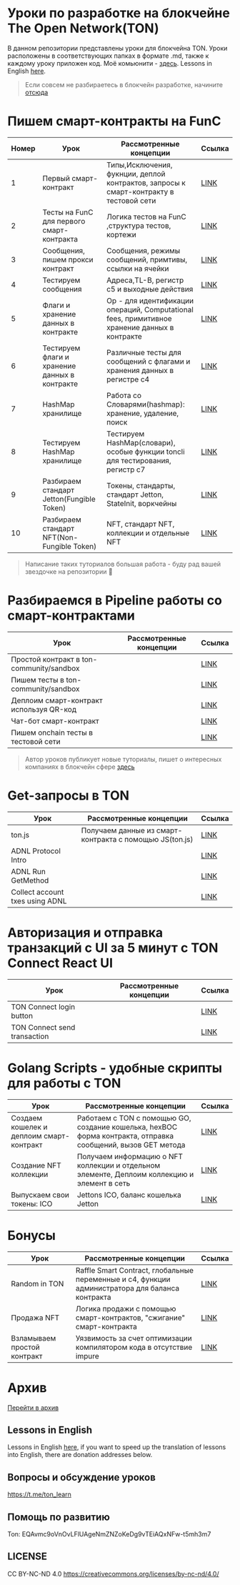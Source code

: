# Уроки по разработке на блокчейне The Open Network(TON)

В данном репозитории представлены уроки для блокчейна TON. Уроки расположены в соответствующих папках в формате .md, также к каждому уроку приложен код. Моё комьюнити - [здесь](https://t.me/ton_learn). Lessons in English [here](https://github.com/romanovichim/TonFunClessons_Eng).

> Если совсем не разбираетесь в блокчейн разработке, начините [отсюда](./intro/intro.md) 

# Пишем смарт-контракты на FunC
| Номер  | Урок | Рассмотренные концепции  | Ссылка | 
| ------------- | ------------- | ------------- | ------------- | 
| 1  | Первый смарт-контракт | Типы,Исключения, фукнции, деплой контрактов, запросы к смарт-контракту в тестовой сети  | [LINK](./1lesson/firstlesson.md)  | 
| 2 | Тесты на FunC для первого смарт-контракта  | Логика тестов на FunC ,cтруктура тестов, кортежи   |  [LINK](./2lesson/secondlesson.md) | 
| 3 | Сообщения, пишем прокси контракт | Сообщения, режимы сообщений, примтивы, ссылки на ячейки  |  [LINK](./3lesson/thirdlesson.md) | 
| 4 | Тестируем сообщения |  Адреса,TL-B, регистр с5 и выходные действия | [LINK](./4lesson/forthlesson.md)  | 
| 5 | Флаги и хранение данных в контракте | Op - для идентификации  операций, Computational fees, примитивное хранение данных в контракте   | [LINK](./5lesson/fifthlesson.md)  |  
| 6 | Тестируем флаги и хранение данных в контракте | Различные тесты для сообщений с флагами и хранения данных в регистре с4  | [LINK](./6lesson/sixthlesson.md)  | 
| 7 | HashMap хранилище  | Работа со Словарями(hashmap): хранение, удаление, поиск  | [LINK](./7lesson/seventhlesson.md) | 
| 8 | Тестируем HashMap хранилище  | Тестируем HashMap(словари), особые функции toncli для тестирования, регистр с7  | [LINK](./8lesson/eighthlesson.md)  | 
| 9 | Разбираем стандарт Jetton(Fungible Token)  | Токены, стандарты, стандарт Jetton, StateInit, воркчейны  | [LINK](./9lesson/ninthlesson.md)  | 
| 10 | Разбираем стандарт NFT(Non-Fungible Token)  | NFT, стандарт NFT, коллекции и отдельные NFT  | [LINK](./10lesson/tenthlesson.md)  | 

> Написание таких туториалов большая работа - буду рад вашей звездочке на репозитории 🌟 

# Разбираемся в Pipeline работы со смарт-контрактами

| Урок | Рассмотренные концепции  | Ссылка | 
| ------------- | ------------- | ------------- | 
| Простой контракт в ton-community/sandbox |  | [LINK]()  | 
| Пишем тесты в ton-community/sandbox |   |  [LINK]() | 
| Деплоим смарт-контракт используя QR-код |   |  [LINK]() | 
| Чат-бот смарт-контракт |   | [LINK]()  | 
| Пишем onchain тесты в тестовой сети |   | [LINK]()  |  

> Автор уроков публикует новые туториалы, пишет о интересных компаниях в блокчейн сфере [здесь](https://t.me/ton_learn) 

# Get-запросы в TON

| Урок | Рассмотренные концепции  | Ссылка | 
| ------------- | ------------- | ------------- | 
| ton.js | Получаем данные из смарт-контракта с помощью JS(ton.js)  | [LINK](./20lesson/tonjs.md) | 
| ADNL Protocol Intro |   | [LINK]() | 
| ADNL Run GetMethod |   | [LINK]() | 
| Collect account txes using ADNL |   | [LINK]() | 

# Авторизация и отправка транзакций с UI за 5 минут c TON Connect React UI

| Урок | Рассмотренные концепции  | Ссылка | 
| ------------- | ------------- | ------------- | 
| TON Connect login button|   | [LINK]() | 
| TON Connect send transaction |   | [LINK]() | 

# Golang Scripts - удобные скрипты для работы с TON

| Урок | Рассмотренные концепции  | Ссылка | 
| ------------- | ------------- | ------------- | 
| Создаем кошелек и деплоим смарт-контракт | Работаем с TON с помощью GO, создание кошелька, hexBOC форма контракта, отправка сообщений, вызов GET метода | [LINK](./14lesson/wallet.md) | 
| Создание NFT коллекции | Получаем информацию о NFT коллекции и отдельном элементе, Деплоим коллекцию и элемент в сеть | [LINK](./15lesson/NFTCollectionDeploy.md) |
| Выпускаем свои токены: ICO | Jettons ICO, баланс кошелька Jetton  | [LINK](./16lesson/ICO.md)
# Бонусы

| Урок | Рассмотренные концепции  | Ссылка | 
| ------------- | ------------- | ------------- | 
| Random in TON| Raffle Smart Contract, глобальные переменные и c4, функции администратора для баланса контракта   | [LINK]() | 
| Продажа NFT | Логика продажи с помощью смарт-контрактов, "сжигание" смарт-контракта | [LINK](./17lesson/nftsale.md) |
| Взламываем простой контракт | Уязвимость за счет оптимизации компилятором кода в отсутствие impure  | [LINK](./18lesson/hack.md) | 

# Архив

[Перейти в архив](./arhive)

## Lessons in English

Lessons in English [here](https://github.com/romanovichim/TonFunClessons_Eng), if you want to speed up the translation of lessons into English, there are donation addresses below.

## Вопросы и обсуждение уроков

https://t.me/ton_learn

## Помощь по развитию

Ton:  EQAvmc9oVnOvLFlUAgeNmZNZoKeDg9vTEiAQxNFw-t5mh3m7
 
## LICENSE

CC BY-NC-ND 4.0 https://creativecommons.org/licenses/by-nc-nd/4.0/
